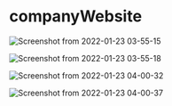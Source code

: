 # companyWebsite

![Screenshot from 2022-01-23 03-55-15](https://user-images.githubusercontent.com/76628412/150663241-cccbe7dc-af66-4d96-9c40-197ce30c5d14.png)

![Screenshot from 2022-01-23 03-55-18](https://user-images.githubusercontent.com/76628412/150663238-42ec3cee-4d72-45dc-b2d9-54bf3045f8e4.png)

![Screenshot from 2022-01-23 04-00-32](https://user-images.githubusercontent.com/76628412/150663240-dc466dd4-7dab-499b-b796-22bf3ad69e66.png)

![Screenshot from 2022-01-23 04-00-37](https://user-images.githubusercontent.com/76628412/150663239-29c16e9c-7209-41df-a7b8-d6569aadfb38.png)


